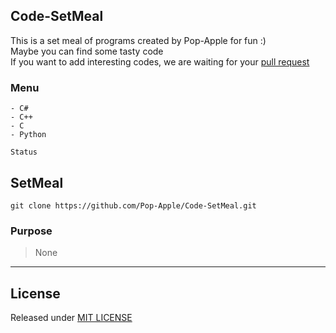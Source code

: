 ## Code-SetMeal

This is a set meal of programs created by Pop-Apple for fun :)  
Maybe you can find some tasty code  
If you want to add interesting codes, we are waiting for your [pull request](https://github.com/Pop-Apple/Code-SetMeal/pulls)  

### Menu

```
- C#
- C++
- C
- Python

Status
```

## SetMeal

```
git clone https://github.com/Pop-Apple/Code-SetMeal.git
```

### Purpose

> None

---

## License

Released under [MIT LICENSE](https://github.com/Pop-Apple/Code-SetMeal/blob/main/LICENSE)
